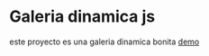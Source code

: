 # Galeria dinamica js
este proyecto es una galeria dinamica bonita
[demo](https://rad-kangaroo-843f09.netlify.app/)
